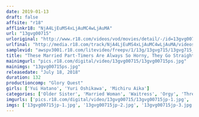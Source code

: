 ```yaml
---
date: 2019-01-13
draft: false
affsite: "r18"
afflinkr18: "NjA4LjEuMS4xLjAuMC4wLjAuMA"
url: "13gvg00715"
urloriginal: "http://www.r18.com/videos/vod/movies/detail/-/id=13gvg00715"
urlfinal: "http://media.r18.com/track/NjA4LjEuMS4xLjAuMC4wLjAuMA/videos/vod/movies/detail/-/id=13gvg00715"
samplevid: "awspv3001.r18.com/litevideo/freepv/1/13g/13gvg715/13gvg715_dmb_w.mp4"
title: "These Married Part-Timers Are Always So Horny, They Go Straight For The New Guy's Cock! 3 Family Restaurant Edition"
mainimgurl: "pics.r18.com/digital/video/13gvg00715/13gvg00715ps.jpg"
mainimgs: "13gvg00715ps.jpg"
releasedate: "July 18, 2018"
duration: 132
productioncomp: "Glory Quest"
girls: ['Yui Hatano', 'Yuri Oshikawa', 'Michiru Aika']
categories: ['Older Sister', 'Married Woman', 'Waitress', 'Orgy', 'Threesome / Foursome', 'Huge Dick - Large Dick', 'Hi-Def']
imgurls: ['pics.r18.com/digital/video/13gvg00715/13gvg00715jp-1.jpg', 'pics.r18.com/digital/video/13gvg00715/13gvg00715jp-2.jpg', 'pics.r18.com/digital/video/13gvg00715/13gvg00715jp-3.jpg', 'pics.r18.com/digital/video/13gvg00715/13gvg00715jp-4.jpg', 'pics.r18.com/digital/video/13gvg00715/13gvg00715jp-5.jpg', 'pics.r18.com/digital/video/13gvg00715/13gvg00715jp-6.jpg', 'pics.r18.com/digital/video/13gvg00715/13gvg00715jp-7.jpg', 'pics.r18.com/digital/video/13gvg00715/13gvg00715jp-8.jpg', 'pics.r18.com/digital/video/13gvg00715/13gvg00715jp-9.jpg', 'pics.r18.com/digital/video/13gvg00715/13gvg00715jp-10.jpg', 'pics.r18.com/digital/video/13gvg00715/13gvg00715jp-11.jpg', 'pics.r18.com/digital/video/13gvg00715/13gvg00715jp-12.jpg', 'pics.r18.com/digital/video/13gvg00715/13gvg00715jp-13.jpg', 'pics.r18.com/digital/video/13gvg00715/13gvg00715jp-14.jpg', 'pics.r18.com/digital/video/13gvg00715/13gvg00715jp-15.jpg', 'pics.r18.com/digital/video/13gvg00715/13gvg00715jp-16.jpg', 'pics.r18.com/digital/video/13gvg00715/13gvg00715jp-17.jpg', 'pics.r18.com/digital/video/13gvg00715/13gvg00715jp-18.jpg', 'pics.r18.com/digital/video/13gvg00715/13gvg00715jp-19.jpg', 'pics.r18.com/digital/video/13gvg00715/13gvg00715jp-20.jpg']
imgs: ['13gvg00715jp-1.jpg', '13gvg00715jp-2.jpg', '13gvg00715jp-3.jpg', '13gvg00715jp-4.jpg', '13gvg00715jp-5.jpg', '13gvg00715jp-6.jpg', '13gvg00715jp-7.jpg', '13gvg00715jp-8.jpg', '13gvg00715jp-9.jpg', '13gvg00715jp-10.jpg', '13gvg00715jp-11.jpg', '13gvg00715jp-12.jpg', '13gvg00715jp-13.jpg', '13gvg00715jp-14.jpg', '13gvg00715jp-15.jpg', '13gvg00715jp-16.jpg', '13gvg00715jp-17.jpg', '13gvg00715jp-18.jpg', '13gvg00715jp-19.jpg', '13gvg00715jp-20.jpg']
---
```

